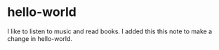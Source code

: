 # hello-world

I like to listen to music and read books. 
I added this this note to make a change in hello-world.
